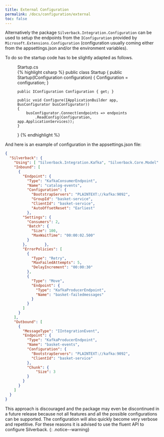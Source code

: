 ```yaml
---
title: External Configuration
permalink: /docs/configuration/external
toc: false
---
```


Alternatively the package `Silverback.Integration.Configuration` can be used to setup the endpoints from the `IConfiguration` provided by `Microsoft.Extensions.Configuration` (configuration usually coming either from the appsettings.json and/or the environment variables).

To do so the startup code has to be slightly adapted as follows.

<figure class="csharp">
<figcaption>Startup.cs</figcaption>
{% highlight csharp %}
public class Startup
{
    public Startup(IConfiguration configuration)
    {
        Configuration = configuration;
    }

    public IConfiguration Configuration { get; }

    public void Configure(IApplicationBuilder app, BusConfigurator busConfigurator))
    {
        busConfigurator.Connect(endpoints => endpoints
            .ReadConfig(Configuration, app.ApplicationServices));
    }
}
{% endhighlight %}
</figure>

And here is an example of configuration in the appsettings.json file:
```json
{
  "Silverback": {
    "Using": [ "Silverback.Integration.Kafka", "Silverback.Core.Model" ],
    "Inbound": [
      {
        "Endpoint": {
          "Type": "KafkaConsumerEndpoint",
          "Name": "catalog-events",
          "Configuration": {
            "BootstrapServers": "PLAINTEXT://kafka:9092",
            "GroupId": "basket-service",
            "ClientId": "basket-service",
            "AutoOffsetReset": "Earliest"
          },
        "Settings": {
          "Consumers": 2,
          "Batch": {
            "Size": 100,
            "MaxWaitTime": "00:00:02.500"
          }
        },        },
        "ErrorPolicies": [
          {
            "Type": "Retry",
            "MaxFailedAttempts": 5,
            "DelayIncrement": "00:00:30"
          },
          {
            "Type": "Move",
            "Endpoint": {
              "Type": "KafkaProducerEndpoint",
              "Name": "basket-failedmessages"
            }
          }
        ]
      }
    ],
    "Outbound": [
      {
        "MessageType": "IIntegrationEvent",
        "Endpoint": {
          "Type": "KafkaProducerEndpoint",
          "Name": "basket-events",
          "Configuration": {
            "BootstrapServers": "PLAINTEXT://kafka:9092",
            "ClientId": "basket-service"
          },
          "Chunk": {
              "Size": 3
          }
        }
      }
    ]
  }
}
```

This approach is discouraged and the package may even be discontinued in a future release because
not all features and all the possible configurations can be supported. The configuration will also quickly become very verbose and repetitive.
For these reasons it is advised to use the fluent API to configure Silverback.
{: .notice--warning}